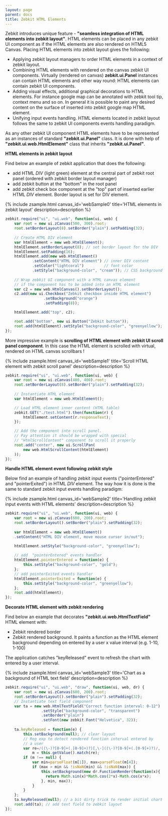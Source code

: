 ```yaml
---
layout: page
parent: docs
title: Zebkit HTML Elements
---
```


Zebkit introduces unique feature - __"seamless integration of HTML elements into zebkit layout"__.  HTML elements can be placed in any zebkit UI component as if the HTML elements are also rendered on HTML5 Canvas. Placing HTML elements into zebkit layout gives the following:

   * Applying zebkit layout managers to order HTML elements in a context of zebkit layout. 
   * Combining HTML elements with rendered on the canvas zebkit UI components. Virtually (rendered on canvas) __zebkit.ui.Panel__ instances can contain HTML elements and  other way round: HTML elements can contain zebkit UI components.
   * Adding visual effects, additional graphical decorations to HTML elements. For instance google map can be annotated with zebkit tool tip, context menu and so on. In general it is possible to paint any desired content on the surface of inserted into zebkit google map HTML element.
   * Unifying input events handling. HTML elements located in zebkit layout follows the same to zebkit UI components events handling paradigm.
 
As any other zebkit UI component HTML elements have to be represented as an instances of standard __"zebkit.ui.Panel"__ class. It is done with help of __"zebkit.ui.web.HtmlElement"__ class that inherits __"zebkit.ui.Panel"__.


__HTML elements in zebkit layout__ 

Find below an example of zebkit application that does the following:

   * add HTML _DIV_ (light green) element at the central part of zebkit root panel (ordered with zebkit border layout manager)
   * add zebkit button at the "bottom" in the root panel
   * add zebkit check box component at the "top" part of inserted earlier HTML _DIV_ element. Border layout is set for DIV element.  

{% include zsample.html canvas_id='webSample0' title='HTML elements in zebkit  layout' description=description %}                    

<script type="text/javascript">
zebkit.require("ui", "ui.web", function(ui, web) {
    var root = new ui.zCanvas("webSample0", 500, 300).root;
    root.setBorderLayout(8).setBorder("plain").setPadding(32);
    
    var htmlElement = new web.HtmlElement();
    htmlElement.setBorderLayout(8);
    htmlElement.setPadding(16);
    htmlElement.add(new web.HtmlElement()
                           .setContent("HTML DIV element")
                           .setColor("lightcoral")
                           .setStyle("background-color", "cream"));
    
    var c2 = new web.HtmlCanvas();
    c2.setBorderLayout();
    c2.add(new ui.Checkbox("Zebkit checkbox inside zebkit HTML element")
                 .setBackground("orange")
                 .setPadding(8));

    htmlElement.add("top", c2);

    root.add("bottom", new ui.Button("Zebkit button"));
    root.add(htmlElement).setStyle("background-color", "greenyellow");
});
</script>

```js
zebkit.require("ui", "ui.web", function(ui, web) {
    var root = new ui.zCanvas(500, 300).root;
    root.setBorderLayout(8).setBorder("plain").setPadding(32);
    
    // Create HTML DIV element
    var htmlElement = new web.HtmlElement();
    htmlElement.setBorderLayout(8); // set border layout for the DIV  
    htmlElement.setPadding(16);
    htmlElement.add(new web.HtmlElement()
            .setContent("HTML DIV element") // inner DIV content
            .setColor("lightcoral")         // font color
            .setStyle("background-color", "cream")); // CSS background
    
    // Wrap zebkit UI component with a HTML canvas element
    // if the component has to be added into an HTML element
    var c2 = new web.HtmlCanvas().setBorderLayout();
    c2.add(new ui.Checkbox("Zebkit checkbox inside HTML element")
                 .setBackground("orange")
                 .setPadding(8));

    htmlElement.add("top", c2);

    root.add("bottom", new ui.Button("Zebkit button"));
    root.add(htmlElement).setStyle("background-color", "greenyellow");
});
```


More impressive example is __scrolling of HTML element with zebkit UI scroll panel component__. In this case the HTML element is scrolled with virtual, rendered on HTML canvas scrollbars !  

{% include zsample.html canvas_id='webSample1' title='Scroll HTML element with zebkit scroll panel' description=description %}                    

<script type="text/javascript">
zebkit.require("ui", "ui.web", function(ui, web) {
    var root = new ui.zCanvas("webSample1", 400, 400).root;
    root.setBorderLayout(8).setBorder("plain").setPadding(32);
    
    var htmlElement = new web.HtmlElement();
    zebkit.GET("public/test.html").then(function(r) {
        htmlElement.setContent(r.responseText);        
    });

    root.add(new ui.ScrollPan(
        new web.HtmlScrollContent(htmlElement)
    ));
});
</script>


```js
zebkit.require("ui", "ui.web", function(ui, web) {
    var root = new ui.zCanvas(400, 400).root;
    root.setBorderLayout(8).setBorder("plain").setPadding(32);
    
    // Instantiate HTML element
    var htmlElement = new web.HtmlElement();

    // Load HTML element inner content (HTML table) 
    zebkit.GET("./test.html").then(function(r) {
        htmlElement.setContent(r.responseText);        
    });

    // Add the component into scroll panel.
    // Pay attention it should be wrapped with special 
    // "HtmlScrollContent" component to scroll it properly 
    root.add("center", new ui.ScrollPan(
        new web.HtmlScrollContent(htmlElement)
    ));
});
```


__Handle HTML element event following zebkit style__ 

Below find an example of handling zebkit input events ("pointerEntered" and "pointerExited") in HTML _DIV_ element. The way how it is done is the same to standard zebkit input events handling paradigm: 

{% include zsample.html canvas_id='webSample2' title='Handling zebkit input events with HTML elements' description=description %}                    

<script type="text/javascript">
    zebkit.require("ui", "ui.web", function(ui, web) {
        var root = new ui.zCanvas("webSample2", 600, 200).root;
        root.setBorderLayout().setBorder("plain").setPadding(32);
        var htmlElement = new web.HtmlElement()
        .setContent("HTML DIV element, move mouse cursor in/out");
        htmlElement.setStyle("background-color", "greenyellow");  
        
        htmlElement.pointerEntered = function(e) {
            this.setStyle("background-color", "gold");
        };    

        htmlElement.pointerExited = function(e) {
            this.setStyle("background-color", "greenyellow");
        };    
        root.add(htmlElement);
    });
</script> 

```js
zebkit.require("ui", "ui.web", function(ui, web) {
    var root = new ui.zCanvas(600, 200).root;
    root.setBorderLayout().setBorder("plain").setPadding(32);
    
    var htmlElement = new web.HtmlElement()
    .setContent("HTML DIV element, move mouse cursor in/out");

    htmlElement.setStyle("background-color", "greenyellow");  
    
    // add  "pointerEntered" events handler
    htmlElement.pointerEntered = function(e) {
        this.setStyle("background-color", "gold");
    };    
    // add pointerExited events handler
    htmlElement.pointerExited = function(e) {
        this.setStyle("background-color", "greenyellow");
    };    
    root.add(htmlElement);
});
```


__Decorate HTML element with zebkit rendering__ 

Find below an example that decorates __"zebkit.ui.web.HtmlTextField"__ HTML element with:

   * Zebkit rendered border
   * Zebkit rendered background. It paints a function as the HTML element background depending on entered by a user x value interval (e.g. 1-10, 1-100)
   
The application catches "keyReleased" event to refresh the chart with entered by a user interval. 

{% include zsample.html canvas_id='webSample3' title='Chart as a background of HTML text field' description=description %}                    

<script type="text/javascript">
    zebkit.require("ui", "ui.web", "draw", function(ui, web, draw) {
        var root = new ui.zCanvas("webSample3", 600, 300).root;
        root.setBorderLayout().setBorder("plain").setPadding(32);

        var ta = new web.HtmlTextField("Correct function interval: 0-12")
                    .setStyle("background-color", "transparent")
                    .setBorder("plain")  
                    .setFont(new zebkit.Font("Helvetica", 32));
          
        ta.keyReleased = function(e) {
            this.setBackground(null);
            var re=/((\-)?[0-9]+(.[0-9]+)?)[,\-]((\-)?[0-9]+(.[0-9]+)?)/,
                m = this.getValue().match(re);
            if (m !== null) {
                var min=parseFloat(m[1]), max=parseFloat(m[4]);
                if (max > min && !isNaN(min) && !isNaN(max)) {  
                    this.setBackground(new draw.FunctionRender(function(x) {
                        return Math.sin(x)*Math.cos(2*x)-Math.cos(x*x); 
                    }, min, max));
                }
            } 
        };    
        ta.keyReleased(null); 
        root.add(ta);
    });
</script>   


```js
zebkit.require("ui", "ui.web", "draw", function(ui, web, dr) {
    var root = new ui.zCanvas(600, 200).root;
    root.setBorderLayout().setBorder("plain").setPadding(32);
    // Instantiate text field component 
    var ta = new web.HtmlTextField("Correct function interval: 0-12")
                .setStyle("background-color", "transparent")
                .setBorder("plain")  
                .setFont(new zebkit.Font("Helvetica", 32));
      
    ta.keyReleased = function(e) {
        this.setBackground(null); // clear layout 
        // Reg exp to detect rendered function interval entered by 
        // a user
        var re=/((\-)?[0-9]+(.[0-9]+)?)[,\-]((\-)?[0-9]+(.[0-9]+)?)/,
            m = this.getValue().match(re);
        if (m !== null) {
            var min=parseFloat(m[1]), max=parseFloat(m[4]);
            if (max > min && !isNaN(min) && !isNaN(max)) {  
                this.setBackground(new dr.FunctionRender(function(x){
                  return Math.sin(x)*Math.cos(2*x)-Math.cos(x*x); 
                }, min, max));
            }
        } 
    };    
    ta.keyReleased(null); // a bit dirty trick to render initial chart
    root.add(ta); // add text field to zebkit layout
});
```

